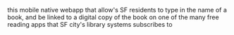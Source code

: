 this  mobile native webapp that allow's SF residents to type in the name of a book, and be linked to a digital copy of the book on one of the many free reading apps that SF city's library systems subscribes to
